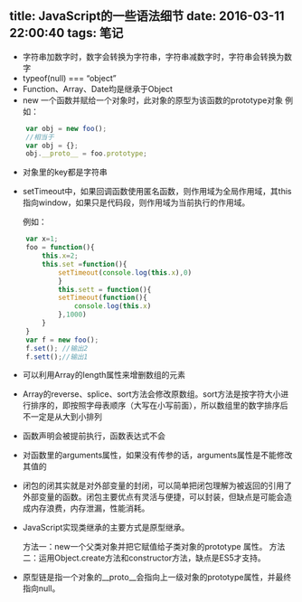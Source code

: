 title: JavaScript的一些语法细节
date: 2016-03-11 22:00:40
tags: 笔记
---

 - 字符串加数字时，数字会转换为字符串，字符串减数字时，字符串会转换为数字
 - typeof(null) === “object”
 - Function、Array、Date均是继承于Object
 - new 一个函数并赋给一个对象时，此对象的原型为该函数的prototype对象
    例如：
```javascript
	var obj = new foo();
	//相当于
	var obj = {};
	obj.__proto__ = foo.prototype;
```
<!--more-->		
 - 对象里的key都是字符串

 - setTimeout中，如果回调函数使用匿名函数，则作用域为全局作用域，其this指向window，如果只是代码段，则作用域为当前执行的作用域。

	例如：
```javascript
	var x=1;
	foo = function(){
  		this.x=2;
		this.set =function(){
		    setTimeout(console.log(this.x),0)
			}
			this.sett = function(){
			setTimeout(function(){
			    console.log(this.x)
			},1000)
		}
	}
	var f = new foo();
	f.set(); //输出2
	f.sett();//输出1
```

 - 可以利用Array的length属性来增删数组的元素

 - Array的reverse、splice、sort方法会修改原数组。sort方法是按字符大小进行排序的，即按照字母表顺序（大写在小写前面），所以数组里的数字排序后不一定是从大到小排列

 - 函数声明会被提前执行，函数表达式不会

 - 对函数里的arguments属性，如果没有传参的话，arguments属性是不能修改其值的

 - 闭包的闭其实就是对外部变量的封闭，可以简单把闭包理解为被返回的引用了外部变量的函数。闭包主要优点有灵活与便捷，可以封装，但缺点是可能会造成内存浪费，内存泄漏，性能消耗。

 - JavaScript实现类继承的主要方式是原型继承。

    方法一：new一个父类对象并把它赋值给子类对象的prototype 属性。
    方法二：运用Object.create方法和constructor方法，缺点是ES5才支持。
 - 原型链是指一个对象的__proto__会指向上一级对象的prototype属性，并最终指向null。